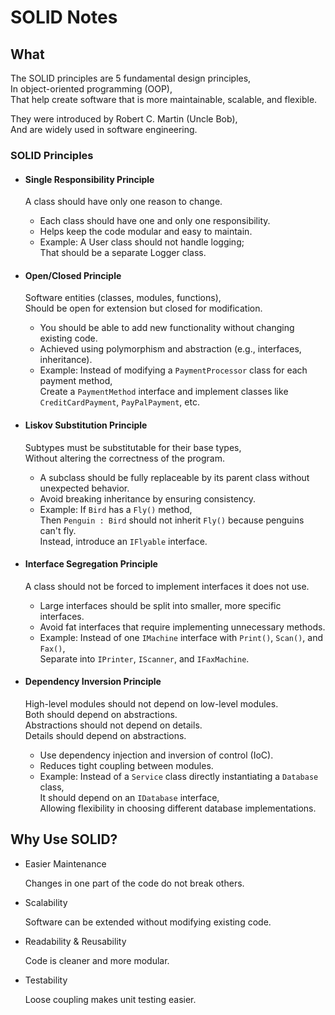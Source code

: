 # SOLID Notes

## What

The SOLID principles are 5 fundamental design principles,  
In object-oriented programming (OOP),  
That help create software that is more maintainable, scalable, and flexible.

They were introduced by Robert C. Martin (Uncle Bob),  
And are widely used in software engineering.

### SOLID Principles

- #### Single Responsibility Principle

  A class should have only one reason to change.

  - Each class should have one and only one responsibility.
  - Helps keep the code modular and easy to maintain.
  - Example: A User class should not handle logging;  
    That should be a separate Logger class.

- #### Open/Closed Principle

  Software entities (classes, modules, functions),  
  Should be open for extension but closed for modification.

  - You should be able to add new functionality without changing existing code.
  - Achieved using polymorphism and abstraction (e.g., interfaces, inheritance).
  - Example: Instead of modifying a `PaymentProcessor` class for each payment method,  
    Create a `PaymentMethod` interface and implement classes like `CreditCardPayment`, `PayPalPayment`, etc.

- #### Liskov Substitution Principle

  Subtypes must be substitutable for their base types,  
  Without altering the correctness of the program.

  - A subclass should be fully replaceable by its parent class without unexpected behavior.
  - Avoid breaking inheritance by ensuring consistency.
  - Example: If `Bird` has a `Fly()` method,  
    Then `Penguin : Bird` should not inherit `Fly()` because penguins can't fly.  
    Instead, introduce an `IFlyable` interface.

- #### Interface Segregation Principle

  A class should not be forced to implement interfaces it does not use.

  - Large interfaces should be split into smaller, more specific interfaces.
  - Avoid fat interfaces that require implementing unnecessary methods.
  - Example: Instead of one `IMachine` interface with `Print()`, `Scan()`, and `Fax()`,  
    Separate into `IPrinter`, `IScanner`, and `IFaxMachine`.

- #### Dependency Inversion Principle

  High-level modules should not depend on low-level modules.  
  Both should depend on abstractions.  
  Abstractions should not depend on details.  
  Details should depend on abstractions.

  - Use dependency injection and inversion of control (IoC).
  - Reduces tight coupling between modules.
  - Example: Instead of a `Service` class directly instantiating a `Database` class,  
    It should depend on an `IDatabase` interface,  
    Allowing flexibility in choosing different database implementations.

## Why Use SOLID?

- Easier Maintenance

  Changes in one part of the code do not break others.

- Scalability

  Software can be extended without modifying existing code.

- Readability & Reusability

  Code is cleaner and more modular.

- Testability

  Loose coupling makes unit testing easier.
